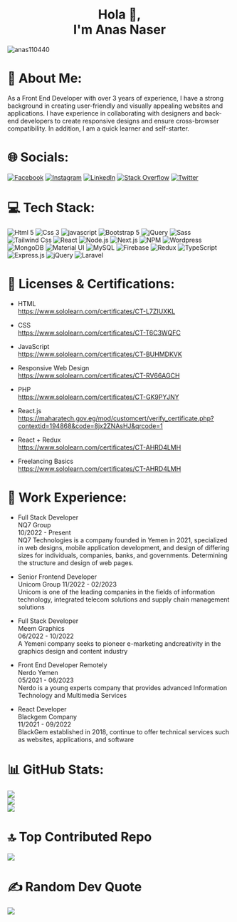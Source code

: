 <h1 align="center">Hola 👋,<br/> I'm Anas Naser</h1>

<p align="left"> <img src="https://komarev.com/ghpvc/?username=anas110440&label=Profile%20views&color=0e75b6&style=flat" alt="anas110440" />

<!-- [![](https://visitcount.itsvg.in/api?id=anas110440&icon=4&color=0)](https://visitcount.itsvg.in) -->
</p>

# 💫 About Me:

As a Front End Developer with over 3 years of experience, I have a strong background in creating user-friendly
and visually appealing websites and applications. I have experience in collaborating with
designers and back-end developers to create responsive designs and ensure cross-browser
compatibility. In addition, I am a quick learner and self-starter.

# 🌐 Socials:

[![Facebook](https://img.shields.io/badge/Facebook-%231877F2.svg?logo=Facebook&logoColor=white)](https://facebook.com/anascodex)
[![Instagram](https://img.shields.io/badge/Instagram-%23E4405F.svg?logo=Instagram&logoColor=white)](https://instagram.com/anascodex)
[![LinkedIn](https://img.shields.io/badge/LinkedIn-%230077B5.svg?logo=linkedin&logoColor=white)](https://linkedin.com/in/anascodex)
[![Stack Overflow](https://img.shields.io/badge/-Stackoverflow-FE7A16?logo=stack-overflow&logoColor=white)](https://stackoverflow.com/users/anascodex)
[![Twitter](https://img.shields.io/badge/Twitter-%231DA1F2.svg?logo=Twitter&logoColor=white)](https://twitter.com/anascodex)

# 💻 Tech Stack:

![Html 5](https://img.shields.io/badge/HTML5-%23e34c26.svg?logo=Html5&logoColor=white)
![Css 3](https://img.shields.io/badge/Css3-%23264de4.svg?logo=Css3&logoColor=white)
![javascript](https://img.shields.io/badge/javascript-%23F0DB4F.svg?logo=javascript&logoColor=black)
![Bootstrap 5](https://img.shields.io/badge/Bootstrap5-%23563d7c.svg?logo=Bootstrap&logoColor=white)
![jQuery](https://img.shields.io/badge/jQuery-%230769AD.svg?logo=jQuery&logoColor=white)
![Sass](https://img.shields.io/badge/Sass-%23CC6699.svg?logo=Sass&logoColor=white)
![Tailwind Css](https://img.shields.io/badge/TailwindCss-%2306b6d4.svg?logo=TailwindCss&logoColor=white)
![React](https://img.shields.io/badge/React-%231877F2.svg?logo=React&logoColor=white)
![Node.js](https://img.shields.io/badge/Node.js-%2368a063.svg?logo=Node.js&logoColor=white)
![Next.js](https://img.shields.io/badge/Next.js-%23000.svg?logo=Next.js&logoColor=white)
![NPM](https://img.shields.io/badge/NPM-%23CC3534.svg?logo=NPM&logoColor=white)
![Wordpress](https://img.shields.io/badge/Wordpress-%2321759b.svg?logo=Wordpress&logoColor=white)
![MongoDB](https://img.shields.io/badge/MongoDB-%234DB33D.svg?logo=MongoDB&logoColor=white)
![Material UI](https://img.shields.io/badge/Material%20UI-%230081CB.svg?logo=Material-UI&logoColor=white)
![MySQL](https://img.shields.io/badge/MySQL-%234479A1.svg?logo=MySQL&logoColor=white)
![Firebase](https://img.shields.io/badge/Firebase-%23FFCA28.svg?logo=Firebase&logoColor=black)
![Redux](https://img.shields.io/badge/Redux-%23764ABC.svg?logo=Redux&logoColor=white)
![TypeScript](https://img.shields.io/badge/TypeScript-%23007ACC.svg?logo=TypeScript&logoColor=white)
![Express.js](https://img.shields.io/badge/Express.js-%23404d59.svg?logo=Express&logoColor=white)
![jQuery](https://img.shields.io/badge/jQuery-%230769AD.svg?logo=jQuery&logoColor=white)
![Laravel](https://img.shields.io/badge/Laravel-%23FF2D20.svg?logo=Laravel&logoColor=white)

# 📜 Licenses & Certifications:

- HTML <br/>
  https://www.sololearn.com/certificates/CT-L7ZIUXKL

- CSS <br/>
  https://www.sololearn.com/certificates/CT-T6C3WQFC

- JavaScript <br/>
  https://www.sololearn.com/certificates/CT-BUHMDKVK

- Responsive Web Design <br/>
  https://www.sololearn.com/certificates/CT-RV66AGCH

- PHP <br/>
  https://www.sololearn.com/certificates/CT-GK9PYJNY

- React.js <br/>
  https://maharatech.gov.eg/mod/customcert/verify_certificate.php?contextid=194868&code=8jx2ZNAsHJ&qrcode=1

- React + Redux <br/>
  https://www.sololearn.com/certificates/CT-AHRD4LMH

- Freelancing Basics <br/>
  https://www.sololearn.com/certificates/CT-AHRD4LMH

# 💼 Work Experience:

- Full Stack Developer <br/>
  NQ7 Group <br/>
  10/2022 - Present <br/>
  NQ7 Technologies is a company founded in Yemen in 2021, specialized in
  web designs, mobile application development, and design of differing
  sizes for individuals, companies, banks, and governments.
  Determining the structure and design of web pages.<br/>

- Senior Frontend Developer <br/>
  Unicom Group
  11/2022 - 02/2023 <br/>
  Unicom is one of the leading companies in the fields of information
  technology, integrated telecom solutions and supply chain management
  solutions

- Full Stack Developer <br/>
  Meem Graphics <br/>
  06/2022 - 10/2022 <br/>
  A Yemeni company seeks to pioneer e-marketing andcreativity in the
  graphics design and content industry

- Front End Developer Remotely <br/>
  Nerdo Yemen<br/>
  05/2021 - 06/2023<br/>
  Nerdo is a young experts company that provides advanced Information
  Technology and Multimedia Services

- React Developer<br/>
  Blackgem Company<br/>
  11/2021 - 09/2022<br/>
  BlackGem established in 2018, continue to offer technical services such
  as websites, applications, and software

# 📊 GitHub Stats:

![](https://github-readme-stats.vercel.app/api?username=anas110440&theme=blue-green&hide_border=true&include_all_commits=false&count_private=true)<br/>
![](https://github-readme-streak-stats.herokuapp.com/?user=anas110440&theme=blue-green&hide_border=true)<br/>
![](https://github-readme-stats.vercel.app/api/top-langs/?username=anas110440&theme=blue-green&hide_border=true&include_all_commits=false&count_private=true&layout=compact)

# 🔝 Top Contributed Repo

![](https://github-contributor-stats.vercel.app/api?username=anas110440&limit=5&theme=tokyonight&combine_all_yearly_contributions=true)

# ✍️ Random Dev Quote

![](https://quotes-github-readme.vercel.app/api?type=horizontal&theme=merko)
